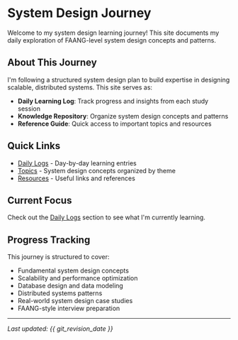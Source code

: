 # System Design Journey

Welcome to my system design learning journey! This site documents my daily exploration of FAANG-level system design concepts and patterns.

## About This Journey

I'm following a structured system design plan to build expertise in designing scalable, distributed systems. This site serves as:

- **Daily Learning Log**: Track progress and insights from each study session
- **Knowledge Repository**: Organize system design concepts and patterns
- **Reference Guide**: Quick access to important topics and resources

## Quick Links

- [Daily Logs](daily/index.md) - Day-by-day learning entries
- [Topics](topics/index.md) - System design concepts organized by theme
- [Resources](resources.md) - Useful links and references

## Current Focus

Check out the [Daily Logs](daily/index.md) section to see what I'm currently learning.

## Progress Tracking

This journey is structured to cover:

- Fundamental system design concepts
- Scalability and performance optimization
- Database design and data modeling
- Distributed systems patterns
- Real-world system design case studies
- FAANG-style interview preparation

---

*Last updated: {{ git_revision_date }}*

